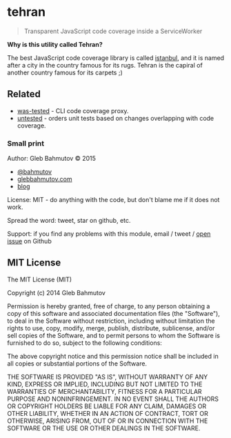 # tehran

> Transparent JavaScript code coverage inside a ServiceWorker

**Why is this utility called Tehran?**

The best JavaScript code coverage library is called [istanbul][istanbul], and it is
named after a city in the country famous for its rugs. Tehran is the capiral of another
country famous for its carpets ;)

[istanbul]: https://www.npmjs.com/package/istanbul

## Related

* [was-tested][was-tested] - CLI code coverage proxy.
* [untested][untested] - orders unit tests based on changes overlapping with code coverage.

[was-tested]: https://github.com/bahmutov/was-tested
[untested]: https://github.com/bahmutov/untested

### Small print

Author: Gleb Bahmutov &copy; 2015

* [@bahmutov](https://twitter.com/bahmutov)
* [glebbahmutov.com](http://glebbahmutov.com)
* [blog](http://bahmutov.calepin.co/)

License: MIT - do anything with the code, but don't blame me if it does not work.

Spread the word: tweet, star on github, etc.

Support: if you find any problems with this module, email / tweet /
[open issue](https://github.com/bahmutov/tehran/issues) on Github

## MIT License

The MIT License (MIT)

Copyright (c) 2014 Gleb Bahmutov

Permission is hereby granted, free of charge, to any person obtaining a copy of
this software and associated documentation files (the "Software"), to deal in
the Software without restriction, including without limitation the rights to
use, copy, modify, merge, publish, distribute, sublicense, and/or sell copies of
the Software, and to permit persons to whom the Software is furnished to do so,
subject to the following conditions:

The above copyright notice and this permission notice shall be included in all
copies or substantial portions of the Software.

THE SOFTWARE IS PROVIDED "AS IS", WITHOUT WARRANTY OF ANY KIND, EXPRESS OR
IMPLIED, INCLUDING BUT NOT LIMITED TO THE WARRANTIES OF MERCHANTABILITY, FITNESS
FOR A PARTICULAR PURPOSE AND NONINFRINGEMENT. IN NO EVENT SHALL THE AUTHORS OR
COPYRIGHT HOLDERS BE LIABLE FOR ANY CLAIM, DAMAGES OR OTHER LIABILITY, WHETHER
IN AN ACTION OF CONTRACT, TORT OR OTHERWISE, ARISING FROM, OUT OF OR IN
CONNECTION WITH THE SOFTWARE OR THE USE OR OTHER DEALINGS IN THE SOFTWARE.


